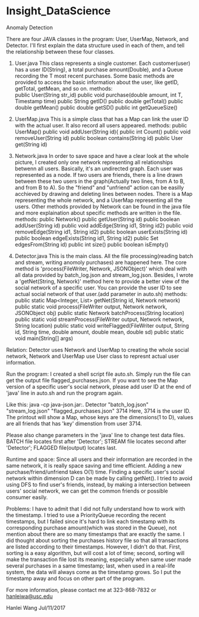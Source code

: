 # Insight_DataScience
Anomaly Detection

There are four JAVA classes in the program: User, UserMap, Network, and Detector.
I'll first explain the data structure used in each of them, and tell the relationship between these four classes.

1. User.java
This class represents a single customer. Each customer(user) has a user ID(String), a total purchase amount(Double), and a Queue recording the T most recent purchases. Some basic methods are provided to access the basic information about the user, like getID, getTotal, getMean, and so on. 
          methods:  
          public User(String str_id)
          public void purchase(double amount, int T, Timestamp time)
          public String getID()
          public double getTotal()
          public double getMean()
          public double getSD()
          public int getQueueSize()

2. UserMap.java
This is a simple class that has a Map can link the user ID with the actual user. It also record all users appeared.
          methods:
          public UserMap()
          public void addUser(String id){
		      public int Count()
	        public void removeUser(String id)
          public boolean contains(String id)
          public User get(String id)

3. Network.java
In order to save space and have a clear look at the whole picture, I created only one network representing all relationships betwenn all users. Basically, it's an undirected graph. Each user was represented as a node. If two users are friends, there is a line drawn between these two users in the graph(Actually two lines, from A to B, and from B to A). So the "friend" and "unfriend" action can be easilly acchieved by drawing and deleting lines between nodes. There is a Map representing the whole network, and a UserMap representing all the users. Other methods provided by Network can be found in the java file and more explaination about specific methods are written in the file.
          methods:
          public Network()
          public getUser(String id)
          public boolean addUser(String id)
          public void addEdge(String id1, String id2)
          public void removeEdge(String id1, String id2)
          public boolean userExists(String id)
          public boolean edgeExists(String id1, String id2)
          public Set<String> edgesFrom(String id)
          public int size()
          public boolean isEmpty()

4. Detector.java
This is the main class. All the file processing(reading batch and stream, writing anomoly purchases) are happened here. The core method is 'process(FileWriter, Network, JSONObject)' which deal with all data provided by batch_log.json and stream_log.json. Besides, I wrote a 'getNet(String, Network)' method here to provide a better view of the social network of a specific user. You can provide the user ID to see actual social network of that user.(add parameter in auto.sh)
          methods:
          public static Map<Integer, List<String>> getNet(String id, Network network)
          public static void process(FileWriter output, Network network, JSONObject obj)
          public static Network batchProcess(String location)
          public static void streamProcess(FileWriter output, Network network, String location)
          public static void writeFlagged(FileWriter output, String id, String time, double amount, double mean, double sd)
          public static void main(String[] args)


Relation:
Detector uses Network and UserMap to creating the whole social network, Network and UserMap use User class to represnt actual user information.



Run the program:
I created a shell script file auto.sh. Simply run the file can get the output file flagged_purchases.json.
If you want to see the Map version of a specific user's social network, please add user ID at the end of 'java' line in auto.sh and run the program again.

Like this:
java -cp java-json.jar:. Detector "batch_log.json" "stream_log.json" "flagged_purchases.json" 3714
Here, 3714 is the user ID. The printout will show a Map, whose keys are the dimensions(1 to D), values are all friends that has 'key' dimenstion from user 3714.

Please also change parameters in the 'java' line to change test data files.
BATCH file locates first after 'Detector';
STREAM file locates second after 'Detector';
FLAGGED file(output) locates last.



Runtime and space:
Since all users and their information are recorded in the same network, it is really space saving and time efficient. Adding a new purchase/friend/unfriend takes O(1) time. Finding a specific user's social network within dimension D can be made by calling getNet(). I tried to avoid using DFS to find user's friends, instead, by making a intersection between users' social network, we can get the common friends or possible consumer easily.


Problems:
I have to admit that I did not fully understand how to work with the timestamp. 
I tried to use a PriorityQueue recording the recent timestamps, but I failed since it's hard to link each timestamp with its corresponding purchase amount(which was stored in the Queue), not mention about there are so many timestamps that are exactly the same. I did thought about sorting the purchases history file so that all transactions are listed according to their timestamps. However, I didn't do that. First, sorting is a easy algorithm, but will cost a lot of time; second, sorting will make the transaction file lost its meaning, especially when same user made several purchases in a same timestamp; last, when used in a real-life system, the data will always come as the timestamp grows. So I put the timestamp away and focus on other part of the program.


For more information, please contact me at 323-868-7832 or hanleiwa@usc.edu

Hanlei Wang
Jul/11/2017

